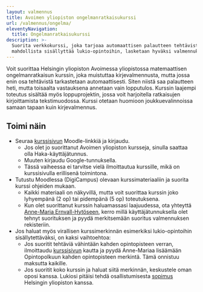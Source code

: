 ```yaml
---
layout: valmennus
title: Avoimen yli­opiston ongelman­ratkaisu­kurssi
url: /valmennus/ongelma/
eleventyNavigation:
  title: Ongelman­ratkaisu­kurssi
description: >-
  Suorita verkkokurssi, joka tarjoaa automaattisen palautteen tehtävistä. Laajuus 2-5 op,
  mahdollista sisällyttää lukio-opintoihin, lasketaan hyväksi valmennuksessa.
---
```


Voit suorittaa Helsingin yli­opiston Avoimessa yli­opistossa
matemaattisen ongelman­ratkaisun kurssin, joka muistuttaa kirje­valmennusta,
mutta jossa enin osa tehtävistä tarkastetaan automaattisesti.
Siten niistä saa palautteen heti, mutta toisaalta vastauksena annetaan
vain lopputulos. Kurssin laajempi toteutus sisältää myös loppu­projektin,
jossa voit harjoitella ratkaisujen kirjoittamista teksti­muodossa.
Kurssi otetaan huomioon joukkue­valinnoissa samaan tapaan
kuin kirje­valmennus.

## Toimi näin

* Seuraa [kurssisivun](https://studies.helsinki.fi/kurssit/toteutus/otm-3b4dc2a1-6773-4287-ad4d-f32e05425183)
  Moodle-linkkiä ja kirjaudu. 
  * Jos olet jo suorittanut Avoimen yli­opiston kursseja, sinulla saattaa olla Haka-käyttäjä­tunnus.
  * Muuten kirjaudu Google-tunnuksella.
  * Tässä vaiheessa ei tarvitse vielä ilmoittautua kurssille, mikä on kurssi­sivulla
    erillisenä toimintona.
* Tutustu Moodlessa (DigiCampus) olevaan kurssi­materiaaliin ja suorita kurssi ohjeiden mukaan.
  * Kaikki materiaali on näkyvillä, mutta voit suorittaa kurssin joko lyhyempänä (2 op) tai
    pidempänä (5 op) toteutuksena.
  * Kun olet suorittanut kurssin haluamassasi laajuudessa, ota yhteyttä [Anne-Maria
    Ernvall-Hytöseen](mailto:anne-maria.ernvall-hytonen@helsinki.fi), kerro millä
    käyttäjä­tunnuksella olet tehnyt suorituksen ja pyydä merkitsemään suoritus valmennuksen
    rekisteriin.
* Jos haluat myös virallisen kurssi­merkinnän esimerkiksi lukio-opintoihin sisällytettäväksi,
  on kaksi vaihto­ehtoa:
  * Jos suoritit tehtäviä vähintään kahden opinto­pisteen verran, ilmoittaudu 
    [kurssisivun](https://studies.helsinki.fi/kurssit/toteutus/otm-3b4dc2a1-6773-4287-ad4d-f32e05425183)
    kautta ja pyydä Anne-Mariaa lisäämään Opintopolkuun kahden opinto­pisteen merkintä.
    Tämä onnistuu maksutta kaikille.
  * Jos suoritit koko kurssin ja haluat siitä merkinnän, keskustele oman oposi kanssa.
    Lukiosi pitäisi tehdä osallistumisesta 
    [sopimus](https://www.helsinki.fi/fi/innovaatiot-ja-yhteistyo/oppilaitosyhteistyo/helsingin-yliopiston-lukioyhteistyo/avoimen-yliopiston-lukioyhteistyo-ja-muu-toisen-asteen-yhteistyo)
    Helsingin yliopiston kanssa.
